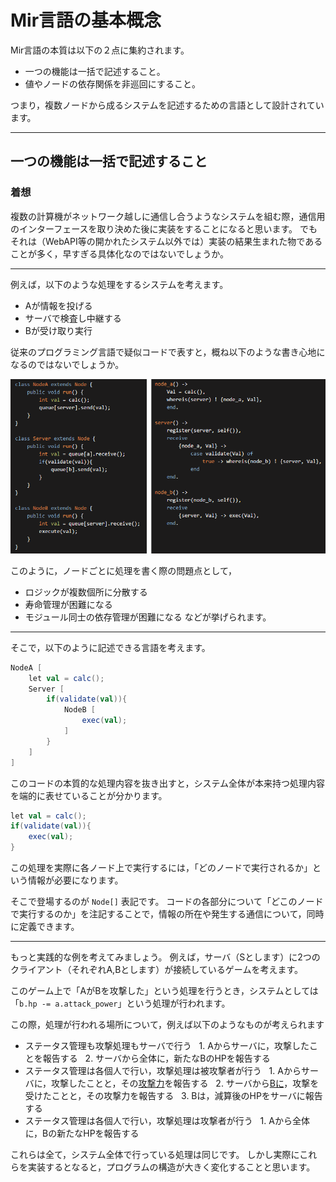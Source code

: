 # Mir言語の基本概念

Mir言語の本質は以下の２点に集約されます。
- 一つの機能は一括で記述すること。
- 値やノードの依存関係を非巡回にすること。

つまり，複数ノードから成るシステムを記述するための言語として設計されています。

---
## 一つの機能は一括で記述すること

### 着想
複数の計算機がネットワーク越しに通信し合うようなシステムを組む際，通信用のインターフェースを取り決めた後に実装をすることになると思います。
でもそれは（WebAPI等の開かれたシステム以外では）実装の結果生まれた物であることが多く，早すぎる具体化なのではないでしょうか。

---

例えば，以下のような処理をするシステムを考えます。
- Aが情報を投げる
- サーバで検査し中継する
- Bが受け取り実行

従来のプログラミング言語で疑似コードで表すと，概ね以下のような書き心地になるのではないでしょうか。

![疑似コード](images/02_example_01.png)

このように，ノードごとに処理を書く際の問題点として，
- ロジックが複数個所に分散する
- 寿命管理が困難になる
- モジュール同士の依存管理が困難になる
などが挙げられます。

---

そこで，以下のように記述できる言語を考えます。

```scala
NodeA [
	let val = calc();
	Server [
		if(validate(val)){
			NodeB [
				exec(val);
			]
		}
	]
]
```

このコードの本質的な処理内容を抜き出すと，システム全体が本来持つ処理内容を端的に表せていることが分かります。
```scala
let val = calc();
if(validate(val)){
	exec(val);
}
```

この処理を実際に各ノード上で実行するには，「どのノードで実行されるか」という情報が必要になります。

そこで登場するのが `Node[]` 表記です。
コードの各部分について「どこのノードで実行するのか」を注記することで，情報の所在や発生する通信について，同時に定義できます。

---

もっと実践的な例を考えてみましょう。
例えば，サーバ（Sとします）に2つのクライアント（それぞれA,Bとします）が接続しているゲームを考えます。

このゲーム上で「AがBを攻撃した」という処理を行うとき，システムとしては「`b.hp -= a.attack_power`」という処理が行われます。

この際，処理が行われる場所について，例えば以下のようなものが考えられます
- ステータス管理も攻撃処理もサーバで行う
  1. Aからサーバに，攻撃したことを報告する
  2. サーバから全体に，新たなBのHPを報告する
- ステータス管理は各個人で行い，攻撃処理は被攻撃者が行う
  1. Aからサーバに，攻撃したことと，その<u>攻撃力</u>を報告する
  2. サーバから<u>Bに</u>，攻撃を受けたことと，その攻撃力を報告する
  3. Bは，減算後のHPをサーバに報告する
- ステータス管理は各個人で行い，攻撃処理は攻撃者が行う
  1. Aから全体に，Bの新たなHPを報告する

これらは全て，システム全体で行っている処理は同じです。
しかし実際にこれらを実装するとなると，プログラムの構造が大きく変化することと思います。







